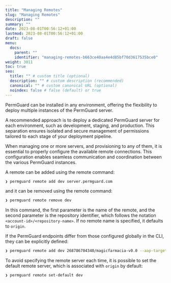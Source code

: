 ```yaml
---
title: "Managing Remotes"
slug: "Managing Remotes"
description: ""
summary: ""
date: 2023-08-01T00:56:12+01:00
lastmod: 2023-08-01T00:56:12+01:00
draft: false
menu:
  docs:
    parent: ""
    identifier: "managing-remotes-b663ce40aa4e4d85bf70d3617535bce0"
weight: 3011
toc: true
seo:
  title: "" # custom title (optional)
  description: "" # custom description (recommended)
  canonical: "" # custom canonical URL (optional)
  noindex: false # false (default) or true
---
```


PermGuard can be installed in any environment, offering the flexibility to deploy multiple instances of the PermGuard server.

A recommended approach is to deploy a dedicated PermGuard server for each environment, such as development, staging, and production. This separation ensures isolated and secure management of permissions tailored to each stage of your deployment pipeline.

When managing one or more servers, and provisioning to any of them, it is essential to properly configure the available remote connections. This configuration enables seamless communication and coordination between the various PermGuard instances.

A remote can be added using the remote command:

```bash
❯ permguard remote add dev server.permguard.com
```

and it can be removed using the remote command:

```bash
❯ permguard remote remove dev
```

In this command, the first parameter is the name of the remote, and the second parameter is the repository identifier, which follows the notation `<account-id>/<repository-name>`. If no remote name is specified, it defaults to `origin`.

If the PermGuard endpoints differ from those configured globally in the CLI, they can be explicitly defined:

```bash
❯ permguard remote add dev 268786704340/magicfarmacia-v0.0 --aap-target localhost:9091 --pap-target localhost:9092
```

To avoid specifying the remote server each time, it is possible to set the default remote server, which is associated with `origin` by default:

```bash
❯ permguard remote set-default dev
```
